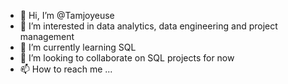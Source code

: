 - 👋 Hi, I’m @Tamjoyeuse
- 👀 I’m interested in data analytics, data engineering and project management
- 🌱 I’m currently learning SQL
- 💞️ I’m looking to collaborate on SQL projects for now
- 📫 How to reach me ...

<!---
Tamjoyeuse/Tamjoyeuse is a ✨ special ✨ repository because its `README.md` (this file) appears on your GitHub profile.
You can click the Preview link to take a look at your changes.
--->
